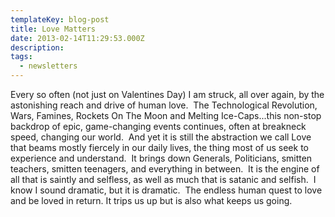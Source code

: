 ```yaml
---
templateKey: blog-post
title: Love Matters
date: 2013-02-14T11:29:53.000Z
description: 
tags: 
  - newsletters
---
```


Every so often (not just on Valentines Day) I am struck, all over again, by the astonishing reach and drive of human love.  The Technological Revolution, Wars, Famines, Rockets On The Moon and Melting Ice-Caps...this non-stop backdrop of epic, game-changing events continues, often at breakneck speed, changing our world.  And yet it is still the abstraction we call Love that beams mostly fiercely in our daily lives, the thing most of us seek to experience and understand.  It brings down Generals, Politicians, smitten teachers, smitten teenagers, and everything in between.  It is the engine of all that is saintly and selfless, as well as much that is satanic and selfish.  I know I sound dramatic, but it is dramatic.  The endless human quest to love and be loved in return. It trips us up but is also what keeps us going.
